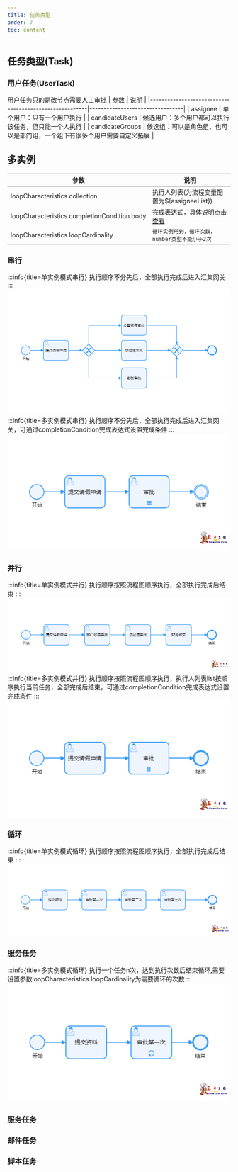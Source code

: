 ```yaml
---
title: 任务类型
order: 7
toc: content
---
```



## 任务类型(Task)
### 用户任务(UserTask)
<Badge type="info">用户任务只的是改节点需要人工审批</Badge>
|            参数          |               说明               |
|--------------------------------------------------------|---------------------------------|
| assignee | 单个用户：只有一个用户执行 |
| candidateUsers | 候选用户：多个用户都可以执行该任务，但只能一个人执行 |
| candidateGroups | 候选组：可以是角色组，也可以是部门组，一个组下有很多个用户需要自定义拓展 |

## 多实例

|            参数          |               说明               |
|--------------------------------------------------------|---------------------------------|
| loopCharacteristics.collection | 执行人列表(为流程变量配置为${assigneeList}) |
| loopCharacteristics.completionCondition.body | 完成表达式，[具体说明点击查看](../Expression/index.md#完成条件表达式) |
| loopCharacteristics.loopCardinality | `循环实例用到，循环次数，number类型不能小于2次` |

### 串行
:::info{title=单实例模式串行}
执行顺序不分先后，全部执行完成后进入汇集网关
:::
![sequential](./image/sequential.png)
:::info{title=多实例模式串行}
执行顺序不分先后，全部执行完成后进入汇集网关，可通过completionCondition完成表达式设置完成条件
:::
![sequential](./image/sequential_1.png)

### 并行
:::info{title=单实例模式并行}
执行顺序按照流程图顺序执行，全部执行完成后结束
:::
![sequential](./image/parallel.png)
:::info{title=多实例模式并行}
执行顺序按照流程图顺序执行，执行人列表list按顺序执行当前任务，全部完成后结束，可通过completionCondition完成表达式设置完成条件
:::
![sequential](./image/parallel_1.png)

### 循环
:::info{title=单实例模式循环}
执行顺序按照流程图顺序执行，全部执行完成后结束
:::
![sequential](./image/loop.png)
### 服务任务
:::info{title=多实例模式循环}
执行一个任务n次，达到执行次数后结束循环,需要设置参数loopCharacteristics.loopCardinality为需要循环的次数
:::
![sequential](./image/loop_1.png)
### 服务任务
### 邮件任务
### 脚本任务